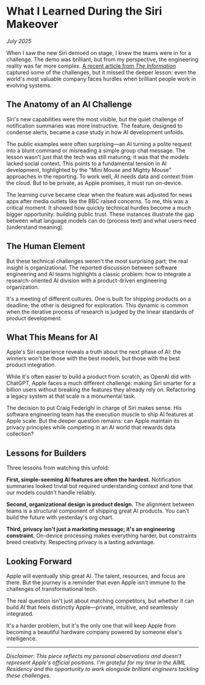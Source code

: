 # What I Learned During the Siri Makeover

*July 2025*

When I saw the new Siri demoed on stage, I knew the teams were in for a challenge. The demo was brilliant, but from my perspective, the engineering reality was far more complex. [A recent article from *The Information*](https://www.theinformation.com/articles/apple-fumbled-siris-ai-makeover) captured some of the challenges, but it missed the deeper lesson: even the world's most valuable company faces hurdles when brilliant people work in evolving systems.

## The Anatomy of an AI Challenge

Siri's new capabilities were the most visible, but the quiet challenge of notification summaries was more instructive. The feature, designed to condense alerts, became a case study in how AI development unfolds.

The public examples were often surprising—an AI turning a polite request into a blunt command or misreading a simple group chat message. The lesson wasn't just that the tech was still maturing; it was that the models lacked social context. This points to a fundamental tension in AI development, highlighted by the "Mini Mouse and Mighty Mouse" approaches in the reporting. To work well, AI needs data and context from the cloud. But to be private, as Apple promises, it must run on-device.

The learning curve became clear when the feature was adjusted for news apps after media outlets like the BBC raised concerns. To me, this was a critical moment. It showed how quickly technical hurdles become a much bigger opportunity: building public trust. These instances illustrate the gap between what language models can do (process text) and what users need (understand meaning).

## The Human Element

But these technical challenges weren't the most surprising part; the real insight is organizational. The reported discussion between software engineering and AI teams highlights a classic problem: how to integrate a research-oriented AI division with a product-driven engineering organization.

It's a meeting of different cultures. One is built for shipping products on a deadline; the other is designed for exploration. This dynamic is common when the iterative process of research is judged by the linear standards of product development.

## What This Means for AI

Apple's Siri experience reveals a truth about the next phase of AI: the winners won't be those with the best models, but those with the best product integration.

While it's often easier to build a product from scratch, as OpenAI did with ChatGPT, Apple faces a much different challenge: making Siri smarter for a billion users without breaking the features they already rely on. Refactoring a legacy system at that scale is a monumental task.

The decision to put Craig Federighi in charge of Siri makes sense. His software engineering team has the execution muscle to ship AI features at Apple scale. But the deeper question remains: can Apple maintain its privacy principles while competing in an AI world that rewards data collection?

## Lessons for Builders

Three lessons from watching this unfold:

**First, simple-seeming AI features are often the hardest.** Notification summaries looked trivial but required understanding context and tone that our models couldn't handle reliably.

**Second, organizational design is product design.** The alignment between teams is a structural component of shipping great AI products. You can't build the future with yesterday's org chart.

**Third, privacy isn't just a marketing message; it's an engineering constraint.** On-device processing makes everything harder, but constraints breed creativity. Respecting privacy is a lasting advantage.

## Looking Forward

Apple will eventually ship great AI. The talent, resources, and focus are there. But the journey is a reminder that even Apple isn't immune to the challenges of transformational tech.

The real question isn't just about matching competitors, but whether it can build AI that feels distinctly Apple—private, intuitive, and seamlessly integrated.

It's a harder problem, but it's the only one that will keep Apple from becoming a beautiful hardware company powered by someone else's intelligence.

---

*Disclaimer: This piece reflects my personal observations and doesn't represent Apple's official positions. I'm grateful for my time in the AIML Residency and the opportunity to work alongside brilliant engineers tackling these challenges.* 